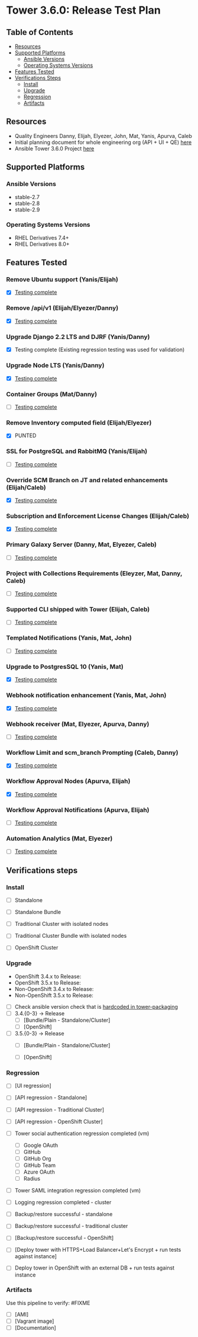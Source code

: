 # Tower 3.6.0: Release Test Plan

## Table of Contents

  * [Resources](#resources)
  * [Supported Platforms](#supported-platforms)
    * [Ansible Versions](#ansible-versions)
    * [Operating Systems Versions](#operating-systems-versions)
  * [Features Tested](#features-tested)
  * [Verifications Steps](#verifications-steps)
    * [Install](#install)
    * [Upgrade](#upgrade)
    * [Regression](#regression)
    * [Artifacts](#arfifacts)

## Resources

* Quality Engineers Danny, Elijah, Elyezer, John, Mat, Yanis, Apurva, Caleb
* Initial planning document for whole engineering org (API + UI + QE) [here](https://docs.google.com/spreadsheets/d/1NNTN-SBM23UQPZAH9HylKhYQBAoyIsDcTlvl_ItDzHs/edit#gid=762158314)
* Ansible Tower 3.6.0 Project [here](https://github.com/orgs/ansible/projects/8)

## Supported Platforms

### Ansible Versions

  * stable-2.7
  * stable-2.8
  * stable-2.9

### Operating Systems Versions

  * RHEL Derivatives 7.4+
  * RHEL Derivatives 8.0+

## Features Tested

### Remove Ubuntu support (Yanis/Elijah)

- [x] [Testing complete](https://github.com/ansible/tower-qa/issues/3405)

### Remove /api/v1 (Elijah/Elyezer/Danny)

- [x] [Testing complete](https://github.com/ansible/tower-qa/issues/2935)

### Upgrade Django 2.2 LTS and DJRF (Yanis/Danny)

- [x] Testing complete (Existing regression testing was used for validation)

### Upgrade Node LTS (Yanis/Danny)

- [x] [Testing complete](https://github.com/ansible/tower-qa/issues/3407)

### Container Groups (Mat/Danny)

- [ ] [Testing complete]()

### Remove Inventory computed field (Elijah/Elyezer)

- [x] PUNTED

### SSL for PostgreSQL and RabbitMQ (Yanis/Elijah)

- [ ] [Testing complete](https://github.com/ansible/tower-qa/issues/4090)

### Override SCM Branch on JT and related enhancements (Elijah/Caleb)

  - [x] [Testing complete](https://github.com/ansible/tower-qa/blob/devel/docs/test_plans/features/36_branch_on_jt.md)

### Subscription and Enforcement License Changes (Elijah/Caleb)

  - [x] [Testing complete](https://github.com/ansible/tower-qa/blob/devel/docs/test_plans/features/36_license_changes.md)

### Primary Galaxy Server (Danny, Mat, Elyezer, Caleb)

  - [ ] [Testing complete](https://github.com/ansible/tower-qa/blob/devel/docs/test_plans/features/36_primary_galaxy_server.md)

### Project with Collections Requirements (Eleyzer, Mat, Danny, Caleb)

  - [ ] [Testing complete](https://github.com/ansible/tower-qa/blob/devel/docs/test_plans/features/36_project_with_collections_requirements.md)

### Supported CLI shipped with Tower (Elijah, Caleb)

  - [ ] [Testing complete](https://github.com/ansible/tower-qa/blob/devel/docs/test_plans/features/36_supported_cli.md)

### Templated Notifications (Yanis, Mat, John)

  - [ ] [Testing complete](https://github.com/ansible/tower-qa/blob/devel/docs/test_plans/features/36_templated_notification.md)

### Upgrade to PostgresSQL 10 (Yanis, Mat)

  - [x] [Testing complete](https://github.com/ansible/tower-qa/blob/devel/docs/test_plans/features/36_upgrade_to_postgres10.md)

### Webhook notification enhancement (Yanis, Mat, John)

  - [x] [Testing complete](https://github.com/ansible/tower-qa/blob/devel/docs/test_plans/features/36_webhook_notification.md)
  
### Webhook receiver (Mat, Elyezer, Apurva, Danny)

  - [ ] [Testing complete](https://github.com/ansible/tower-qa/issues/4088)

### Workflow Limit and scm_branch Prompting (Caleb, Danny)

  - [x] [Testing complete](https://github.com/ansible/tower-qa/blob/devel/docs/test_plans/features/36_workflow_limit.md)

### Workflow Approval Nodes (Apurva, Elijah)

  - [x] [Testing complete](https://github.com/ansible/tower-qa/blob/devel/docs/test_plans/features/36_workflow_pause_approve.md)

### Workflow Approval Notifications (Apurva, Elijah)

  - [ ] [Testing complete](https://github.com/ansible/tower-qa/issues/4089)
  
### Automation Analytics (Mat, Elyezer)

  - [ ] [Testing complete](https://github.com/ansible/tower-qa/issues/3444)



## Verifications steps

### Install

  * [ ] Standalone
  * [ ] Standalone Bundle
  * [ ] Traditional Cluster with isolated nodes
  * [ ] Traditional Cluster Bundle with isolated nodes
  * [ ] OpenShift Cluster


### Upgrade


  * OpenShift 3.4.x to Release:
  * OpenShift 3.5.x to Release:
  * Non-OpenShift 3.4.x to Release:
  * Non-OpenShift 3.5.x to Release:

  * [ ] Check ansible version check that is [hardcoded in tower-packaging](https://github.com/ansible/tower-packaging/blob/f8d3d4cd6d1cf35cad6e09de88068440d667ff42/setup/roles/preflight/defaults/main.yml#L6)
  * [ ] 3.4.{0-3} -> Release
    * [ ] [Bundle/Plain - Standalone/Cluster]
    * [ ] [OpenShift]
  * [ ] 3.5.{0-3} -> Release
    * [ ] [Bundle/Plain - Standalone/Cluster]
    * [ ] [OpenShift]


### Regression

  * [ ] [UI regression]
  * [ ] [API regression - Standalone]
  * [ ] [API regression - Traditional Cluster]
  * [ ] [API regression - OpenShift Cluster]
  * [ ] Tower social authentication regression completed (vm)
    * [ ] Google OAuth
    * [ ] GitHub
    * [ ] GitHub Org
    * [ ] GitHub Team
    * [ ] Azure OAuth
    * [ ] Radius
  * [ ] Tower SAML integration regression completed (vm)
  * [ ] Logging regression completed - cluster
  * [ ] Backup/restore successful - standalone
  * [ ] Backup/restore successful - traditional cluster
  * [ ] [Backup/restore successful - OpenShift]
  * [ ] [Deploy tower with HTTPS+Load Balancer+Let's Encrypt + run tests against instance]
  * [ ] Deploy tower in OpenShift with an external DB + run tests against instance


### Artifacts

Use this pipeline to verify: #FIXME

  * [ ] [AMI]
  * [ ] [Vagrant image]
  * [ ] [Documentation]
